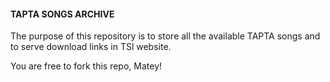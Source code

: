 ####  TAPTA SONGS ARCHIVE

The purpose of this repository is to store all the available TAPTA songs and to serve download links in TSl website.

You are free to fork this repo, Matey! 
